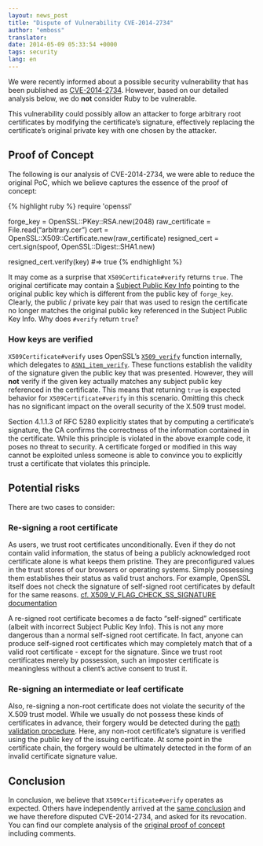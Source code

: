 ```yaml
---
layout: news_post
title: "Dispute of Vulnerability CVE-2014-2734"
author: "emboss"
translator:
date: 2014-05-09 05:33:54 +0000
tags: security
lang: en
---
```


We were recently informed about a possible security vulnerability that has
been published as
[CVE-2014-2734](http://cve.mitre.org/cgi-bin/cvename.cgi?name=CVE-2014-2734).
However, based on our detailed analysis below, we do **not** consider Ruby
to be vulnerable.

This vulnerability could possibly allow an attacker to forge arbitrary root
certificates by modifying the certificate’s signature, effectively replacing
the certificate’s original private key with one chosen by the attacker.

## Proof of Concept

The following is our analysis of CVE-2014-2734, we were able to reduce the
original PoC, which we believe captures the essence of the proof of concept:

{% highlight ruby %}
require 'openssl'

forge_key = OpenSSL::PKey::RSA.new(2048)
raw_certificate = File.read(“arbitrary.cer”)
cert = OpenSSL::X509::Certificate.new(raw_certificate)
resigned_cert = cert.sign(spoof, OpenSSL::Digest::SHA1.new)

resigned_cert.verify(key) #=> true
{% endhighlight %}

It may come as a surprise that `X509Certificate#verify` returns `true`.
The original certificate may contain a
[Subject Public Key Info](http://tools.ietf.org/html/rfc5280#section-4.1.2.7)
pointing to the original public key which is different from the public key of
`forge_key`.  Clearly, the public / private key pair that was used to resign
the certificate no longer matches the original public key referenced in the
Subject Public Key Info. Why does `#verify` return `true`?

### How keys are verified

`X509Certificate#verify` uses OpenSSL’s
[`X509_verify`](https://github.com/openssl/openssl/blob/master/crypto/x509/x_all.c#L74)
function internally, which delegates to
[`ASN1_item_verify`](https://github.com/openssl/openssl/blob/master/crypto/asn1/a_verify.c#L134).
These functions establish the validity of the signature given the public key
that was presented. However, they will **not** verify if the given key
actually matches any subject public key referenced in the certificate.
This means that returning `true` is expected behavior for `X509Certificate#verify`
in this scenario. Omitting this check has no significant impact on the overall
security of the X.509 trust model.

Section 4.1.1.3 of RFC 5280 explicitly states that by computing a
certificate’s signature, the CA confirms the correctness of the information
contained in the certificate. While this principle is violated in the above
example code, it poses no threat to security. A certificate forged or modified
in this way cannot be exploited unless someone is able to convince you to
explicitly trust a certificate that violates this principle.

## Potential risks

There are two cases to consider:

### Re-signing a root certificate

As users, we trust root certificates unconditionally. Even if they do not
contain valid information, the status of being a publicly acknowledged root
certificate alone is what keeps them pristine. They are preconfigured values
in the trust stores of our browsers or operating systems. Simply possessing
them establishes their status as valid trust anchors. For example, OpenSSL
itself does not check the signature of self-signed root certificates by
default for the same reasons.
[cf. X509_V_FLAG_CHECK_SS_SIGNATURE documentation](https://www.openssl.org/docs/crypto/X509_VERIFY_PARAM_set_flags.html)

A re-signed root certificate becomes a de facto “self-signed” certificate
(albeit with incorrect Subject Public Key Info). This is not any more
dangerous than a normal self-signed root certificate. In fact, anyone can
produce self-signed root certificates which may completely match that of a
valid root certificate - except for the signature. Since we trust root
certificates merely by possession, such an imposter certificate is meaningless
without a client’s active consent to trust it.

### Re-signing an intermediate or leaf certificate

Also, re-signing a non-root certificate does not violate the security of the
X.509 trust model. While we usually do not possess these kinds of certificates
in advance, their forgery would be detected during the
[path validation procedure](http://tools.ietf.org/html/rfc5280#section-6).
Here, any non-root certificate’s signature is verified using the public key
of the issuing certificate. At some point in the certificate chain, the forgery
would be ultimately detected in the form of an invalid certificate signature
value.

## Conclusion

In conclusion, we believe that `X509Certificate#verify` operates as expected.
Others have independently arrived at the
[same conclusion](https://github.com/adrienthebo/cve-2014-2734/)
and we have therefore disputed CVE-2014-2734, and asked for its revocation.
You can find our complete analysis of the
[original proof of concept](https://gist.github.com/emboss/91696b56cd227c8a0c13)
including comments.
